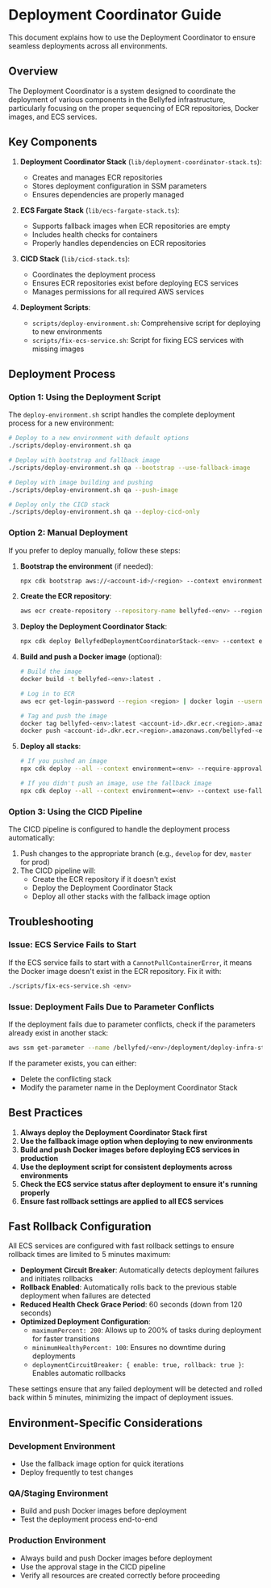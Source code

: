# Deployment Coordinator Guide

This document explains how to use the Deployment Coordinator to ensure seamless deployments across all environments.

## Overview

The Deployment Coordinator is a system designed to coordinate the deployment of various components in the Bellyfed infrastructure, particularly focusing on the proper sequencing of ECR repositories, Docker images, and ECS services.

## Key Components

1. **Deployment Coordinator Stack** (`lib/deployment-coordinator-stack.ts`):

    - Creates and manages ECR repositories
    - Stores deployment configuration in SSM parameters
    - Ensures dependencies are properly managed

2. **ECS Fargate Stack** (`lib/ecs-fargate-stack.ts`):

    - Supports fallback images when ECR repositories are empty
    - Includes health checks for containers
    - Properly handles dependencies on ECR repositories

3. **CICD Stack** (`lib/cicd-stack.ts`):

    - Coordinates the deployment process
    - Ensures ECR repositories exist before deploying ECS services
    - Manages permissions for all required AWS services

4. **Deployment Scripts**:
    - `scripts/deploy-environment.sh`: Comprehensive script for deploying to new environments
    - `scripts/fix-ecs-service.sh`: Script for fixing ECS services with missing images

## Deployment Process

### Option 1: Using the Deployment Script

The `deploy-environment.sh` script handles the complete deployment process for a new environment:

```bash
# Deploy to a new environment with default options
./scripts/deploy-environment.sh qa

# Deploy with bootstrap and fallback image
./scripts/deploy-environment.sh qa --bootstrap --use-fallback-image

# Deploy with image building and pushing
./scripts/deploy-environment.sh qa --push-image

# Deploy only the CICD stack
./scripts/deploy-environment.sh qa --deploy-cicd-only
```

### Option 2: Manual Deployment

If you prefer to deploy manually, follow these steps:

1. **Bootstrap the environment** (if needed):

    ```bash
    npx cdk bootstrap aws://<account-id>/<region> --context environment=<env>
    ```

2. **Create the ECR repository**:

    ```bash
    aws ecr create-repository --repository-name bellyfed-<env> --region <region>
    ```

3. **Deploy the Deployment Coordinator Stack**:

    ```bash
    npx cdk deploy BellyfedDeploymentCoordinatorStack-<env> --context environment=<env> --require-approval never
    ```

4. **Build and push a Docker image** (optional):

    ```bash
    # Build the image
    docker build -t bellyfed-<env>:latest .

    # Log in to ECR
    aws ecr get-login-password --region <region> | docker login --username AWS --password-stdin <account-id>.dkr.ecr.<region>.amazonaws.com

    # Tag and push the image
    docker tag bellyfed-<env>:latest <account-id>.dkr.ecr.<region>.amazonaws.com/bellyfed-<env>:latest
    docker push <account-id>.dkr.ecr.<region>.amazonaws.com/bellyfed-<env>:latest
    ```

5. **Deploy all stacks**:

    ```bash
    # If you pushed an image
    npx cdk deploy --all --context environment=<env> --require-approval never

    # If you didn't push an image, use the fallback image
    npx cdk deploy --all --context environment=<env> --context use-fallback-image=true --require-approval never
    ```

### Option 3: Using the CICD Pipeline

The CICD pipeline is configured to handle the deployment process automatically:

1. Push changes to the appropriate branch (e.g., `develop` for dev, `master` for prod)
2. The CICD pipeline will:
    - Create the ECR repository if it doesn't exist
    - Deploy the Deployment Coordinator Stack
    - Deploy all other stacks with the fallback image option

## Troubleshooting

### Issue: ECS Service Fails to Start

If the ECS service fails to start with a `CannotPullContainerError`, it means the Docker image doesn't exist in the ECR repository. Fix it with:

```bash
./scripts/fix-ecs-service.sh <env>
```

### Issue: Deployment Fails Due to Parameter Conflicts

If the deployment fails due to parameter conflicts, check if the parameters already exist in another stack:

```bash
aws ssm get-parameter --name /bellyfed/<env>/deployment/deploy-infra-stack --region <region>
```

If the parameter exists, you can either:

- Delete the conflicting stack
- Modify the parameter name in the Deployment Coordinator Stack

## Best Practices

1. **Always deploy the Deployment Coordinator Stack first**
2. **Use the fallback image option when deploying to new environments**
3. **Build and push Docker images before deploying ECS services in production**
4. **Use the deployment script for consistent deployments across environments**
5. **Check the ECS service status after deployment to ensure it's running properly**
6. **Ensure fast rollback settings are applied to all ECS services**

## Fast Rollback Configuration

All ECS services are configured with fast rollback settings to ensure rollback times are limited to 5 minutes maximum:

- **Deployment Circuit Breaker**: Automatically detects deployment failures and initiates rollbacks
- **Rollback Enabled**: Automatically rolls back to the previous stable deployment when failures are detected
- **Reduced Health Check Grace Period**: 60 seconds (down from 120 seconds)
- **Optimized Deployment Configuration**:
    - `maximumPercent: 200`: Allows up to 200% of tasks during deployment for faster transitions
    - `minimumHealthyPercent: 100`: Ensures no downtime during deployments
    - `deploymentCircuitBreaker: { enable: true, rollback: true }`: Enables automatic rollbacks

These settings ensure that any failed deployment will be detected and rolled back within 5 minutes, minimizing the impact of deployment issues.

## Environment-Specific Considerations

### Development Environment

- Use the fallback image option for quick iterations
- Deploy frequently to test changes

### QA/Staging Environment

- Build and push Docker images before deployment
- Test the deployment process end-to-end

### Production Environment

- Always build and push Docker images before deployment
- Use the approval stage in the CICD pipeline
- Verify all resources are created correctly before proceeding
